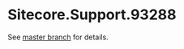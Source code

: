 # Sitecore.Support.93288

See [master branch](https://github.com/sitecoresupport/Sitecore.Support.93288) for details.